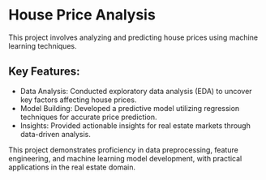 # House Price Analysis
This project involves analyzing and predicting house prices using machine learning techniques.

## Key Features:
- Data Analysis: Conducted exploratory data analysis (EDA) to uncover key factors affecting house prices.
- Model Building: Developed a predictive model utilizing regression techniques for accurate price prediction.
- Insights: Provided actionable insights for real estate markets through data-driven analysis.

This project demonstrates proficiency in data preprocessing, feature engineering, and machine learning model development, with practical applications in the real estate domain.
